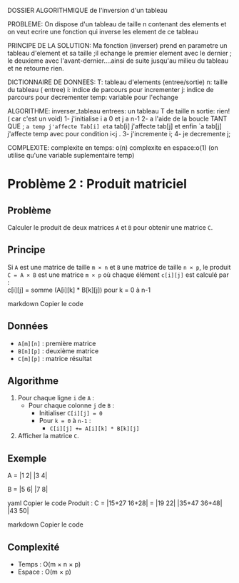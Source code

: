 DOSSIER ALGORITHMIQUE de l'inversion d'un tableau

PROBLEME:
On dispose d'un tableau de taille n contenant des elements et on veut ecrire une fonction qui inverse les element de ce tableau

PRINCIPE DE LA SOLUTION:
Ma fonction (inverser) prend en parametre un tableau d'element et sa taille ;il echange le premier element avec le dernier ; le deuxieme avec l'avant-dernier....ainsi de suite jusqu'au milieu du tableau et ne retourne rien.

DICTIONNAIRE DE DONNEES:
T: tableau d'elements (entree/sortie)
n: taille du tableau ( entree)
i: indice de parcours pour incrementer
j: indice de parcours pour decrementer
temp: variable pour l'echange

ALGORITHME: inverser_tableau
entrees: un tableau T de taille n 
sortie: rien! ( car c'est un void)
 1- j'initialise i a 0 et j a n-1 
 2- a l'aide de la boucle TANT QUE ; `a temp j'affecte Tab[i] et`a tab[i] j'affecte tab[j] et enfin `a tab[j] j'affecte temp avec pour condition i<j .
 3- j'incremente i;
 4- je decremente j;
 
 COMPLEXITE:
 complexite en temps: o(n)
 complexite en espace:o(1) (on utilise qu'une variable suplementaire temp)



# Problème 2 : Produit matriciel

##  Problème
Calculer le produit de deux matrices `A` et `B` pour obtenir une matrice `C`.

##  Principe
Si `A` est une matrice de taille `m × n` et `B` une matrice de taille `n × p`, le produit `C = A × B` est une matrice `m × p` où chaque élément `c[i][j]` est calculé par :  
c[i][j] = somme (A[i][k] * B[k][j]) pour k = 0 à n-1

markdown
Copier le code

##  Données
- `A[m][n]` : première matrice  
- `B[n][p]` : deuxième matrice  
- `C[m][p]` : matrice résultat  

##  Algorithme
1. Pour chaque ligne `i` de `A` :  
   - Pour chaque colonne `j` de `B` :  
     - Initialiser `C[i][j] = 0`  
     - Pour `k = 0` à `n-1` :  
       - `C[i][j] += A[i][k] * B[k][j]`  
2. Afficher la matrice `C`.  

##  Exemple
A = |1 2|
|3 4|

B = |5 6|
|7 8|

yaml
Copier le code
Produit :
C = |15+27 16+28| = |19 22|
|35+47 36+48| |43 50|

markdown
Copier le code

##  Complexité
- Temps : O(m × n × p)  
- Espace : O(m × p)
